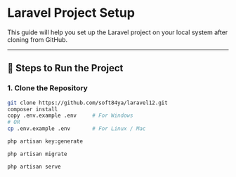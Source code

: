 # Laravel Project Setup

This guide will help you set up the Laravel project on your local system after cloning from GitHub.

---

## 🚀 Steps to Run the Project

### 1. Clone the Repository

```bash
git clone https://github.com/soft84ya/laravel12.git
composer install
copy .env.example .env     # For Windows
# OR
cp .env.example .env       # For Linux / Mac

php artisan key:generate

php artisan migrate

php artisan serve




